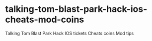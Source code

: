 # talking-tom-blast-park-hack-ios-cheats-mod-coins
Talking Tom Blast Park Hack IOS tickets Cheats coins Mod tips
